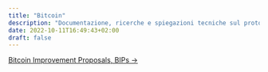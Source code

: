 ```yaml
---
title: "Bitcoin"
description: "Documentazione, ricerche e spiegazioni tecniche sul protocollo Bitcoin"
date: 2022-10-11T16:49:43+02:00
draft: false
---
```


<div class="card my-3">
    <div class="card-body">
        <a class="stretched-link" href="/bitcoin/bips">Bitcoin Improvement Proposals, BIPs &rarr;</a>
    </div>
</div>

<br>
